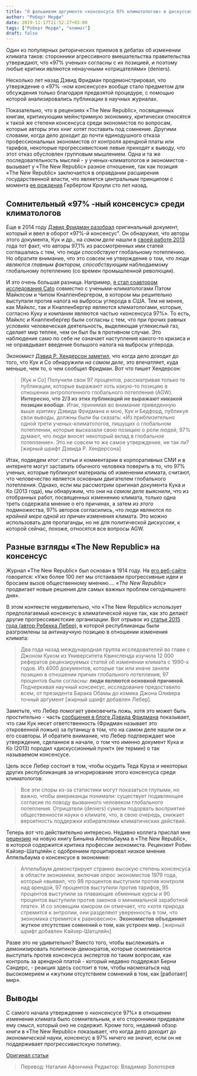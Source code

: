 ```yaml
---
title: "О фальшивом аргументе «консенсуса 97% климатологов» в дискуссиях об изменении климата"
author: "Роберт Мерфи"
date: 2019-11-17T21:52:27+03:00
tags: ["Роберт Мерфи", "климат"]
draft: false
---
```


Один из популярных риторических приемов в дебатах об изменении климата таков: сторонники агрессивного вмешательства правительства утверждают, что «97% ученых» согласны с их позицией, и поэтому любые критики являются ненаучными «отрицателями» (deniers).

Несколько лет назад Дэвид Фридман продемонстрировал, что утверждение о «97% -ном консенсусе» вообще стало предметом для обсуждения только благодаря предвзятой процедуре, с помощью которой анализировались публикации в научных журналах.

Показательно, что в рецензиях «The New Republic», посвященных книгам, критикующим мейнстримную экономику, критически относятся к такой же степени консенсуса среди экономистов по вопросам, которые авторы этих книг хотят поставить под сомнение. Другими словами, когда дело доходит до почти единодушного отказа профессиональных экономистов от контроля арендной платы или тарифов, некоторые прогрессивистские левые приходят к выводу, что этот отказ обусловлен групповым мышлением. Одна и та же последовательность мыслей  - у ученых-климатологов и экономистов - вызывает у «The New Republic» разное отношение, так как позиция «The New Republic» заключается в оправдании расширения государственной власти, что является центральным принципом с момента [ее рождения](http://www.digitalhistory.uh.edu/disp_textbook.cfm%3FsmtID%3D2%26psid%3D3135) Гербертом Кроули сто лет назад.

## Сомнительный «97% -ный консенсус» среди климатологов

Еще в 2014 году [Дэвид Фридман разобрал](https://daviddfriedman.blogspot.com/2014/02/a-climate-falsehood-you-can-check-for.html) оригинальный документ, который и ввел в оборот «97%-й консенсус". Он обнаружил, что авторы этого документа, Кук и др., на _самом деле_ нашли в [своей работе 2013](http://iopscience.iop.org/1748-9326/8/2/024024/article) года тот факт, что авторы 97,1% из рассмотренных ими статей соглашались с тем, что люди _способствуют_ глобальному потеплению. Но обратите внимание, что это совсем не утверждение о том, что люди _являются главным фактором, способствующим_ наблюдаемому глобальному потеплению (со времен промышленной революции).

И это очень большая разница. Например, [я стал соавтором исследования Cato](https://www.cato.org/publications/policy-analysis/case-against-us-carbon-tax) совместно с учеными-климатологами Пэтом Майклсом и Чипом Кнаппенбергером, в котором мы решительно выступали против налога на выбросы углерода в США. Тем не менее, как Майклс, так и Кнаппенбергер являются климатологами, которые, согласно Куку и компании являются частью «консенсуса 97%». То есть, Майклс и Кнаппенбергер были согласны с тем, что при прочих равных условиях человеческая деятельность, выделяющая углекислый газ, сделает мир теплее, чем он был бы в противном случае. Это наблюдение само по себе _не_ означает наступления какого-то кризиса и не оправдывает введение большого налога на выбросы углерода.

Экономист [Дэвид Р. Хендерсон заметил,](https://www.econlib.org/archives/2014/02/david_friedman_14.html) что когда дело доходит до того, что Кук и Co обнаружили *на самом деле*, это впечатляет, куда меньше, чем то, о чем сообщил Фридман. Вот что пишет Хендерсон:

> [Кук и Co] Получили свои 97 процентов, рассматривая только те публикации, которые выражают хоть какую-то позицию в отношении антропогенного глобального потепления (AGW). **Интересно, что 2/3 из этих публикаций не выражают никакой позиции вообще**. Итак, принимая во внимание приведенную выше критику Дэвида Фридмана и мою, Кук и Бедфорд, публикуя свои выводы, должны были бы сказать: «Из приблизительно одной трети ученых-климатологов, пишущих о глобальном потеплении, которые высказали свою позицию о роли людей, 97% думают, что люди вносят некоторый вклад в глобальное потепление». Это не совсем то же самое утверждение, не так ли? [жирный шрифт Дэвида Р. Хендерсона]

Итак, подведем итог: статьи и комментарии в корпоративных СМИ и в интернете могут заставить обычного человека поверить в то, что 97% ученых, которые публикуют материалы об изменении климата, считают, что человечество является основным двигателем глобального потепления. Однако, если мы рассмотрим оригинал документа Кука и Ко (2013 года), мы обнаружим, что они на _самом деле_ выяснили, что из отобранных работ, посвященных изменению климата, только одна треть содержала мнение о его причинах, а затем _из этого_ подмножества, 97% авторов согласились, что люди являются _по крайней мере одной из причин_ изменения климата. Это можно использовать для пропаганды, но не для политической дискуссии, к которой сейчас, похоже, относятся все вопросы AGW.

## Разные взгляды «The New Republic» на консенсус

Журнал «The New Republic» был основан в 1914 году. На [его веб-сайте](https://newrepublic.com/pages/about) говорится: «Уже более 100 лет мы отстаиваем прогрессивные идеи и бросаем вызов общественному мнению…. _«The New Republic»_ продвигает новые решения для самых важных проблем сегодняшнего дня».

В этом контексте неудивительно, что «The New Republic» использует предполагаемый консенсус в климатической науке так, как это делают другие прогрессивистские организации. Вот отрывок из [статьи 2015 года (автор Ребекка Лебер),](https://newrepublic.com/article/123135/meet-97-percent-climate-truthers) в которой республиканцы были разгромлены за антинаучную позицию в отношении изменения климата:

> Два года назад  международная группа исследователей во главе с Джоном Куком из Университета Квинсленда изучила 12 000 рефератов рецензируемых статей об изменении климата с 1990-х годов. Из 4000 документов, которые так или иначе заняли позицию в отношении причин глобального потепления, 97 процентов были согласны: **люди являются основной причиной**. Подчеркивая научный консенсус, исследование предоставило всем, от президента Барака Обамы до комика Джона Оливера точный аргумент [жирный шрифт добавлен Лебер].

Заметьте, что Лебер помогает увековечить ложь, хотя это может быть простительно - часть [сообщения в блоге Дэвида Фридмана](https://daviddfriedman.blogspot.com/2014/02/a-climate-falsehood-you-can-check-for.html) показывает, что сам Кук несет ответственность (Фридман называет это откровенной ложью) за путаницу в том, что на самом деле нашли он и его соавторы. И обратите внимание, что Лебер подтверждает мое утверждение, сделанное в начале, о том что именно документ Кука и Ко (2013)  породил «дискуссионный пункт» (ее термин) о так называемом консенсусе.

Цель эссе Лебер состоит в том, чтобы осудить Теда Круза и некоторых других республиканцев за игнорирование этого консенсуса среди климатологов:

> Все эти споры из-за статистики могут показаться глупыми, но важно, чтобы американцы понимали: существует подавляющее согласие по поводу вызванного человеком глобального потепления. Отрицатели (deniers) сумели подорвать восприятие общественности науки о климате, что, в свою очередь, снижает вероятность поддержки избирателями климатических действий.

Теперь вот что действительно интересно. Недавно коллега прислал мне [рецензию](https://newrepublic.com/article/155205/tyranny-economists) на новую книгу Биньяна Аппельбаума в «The New Republic», в которой содержится критика профессии экономиста. Рецензент Робин Кайзер-Шатцляйн с одобрением процитировал низкое мнение Аппельбаума о консенсусе в экономике:

> Аппельбаум демонстрирует странно высокую степень консенсуса в области экономики, включая опрос экономистов 1979 года, который «выявил, что 98 процентов выступили против контроля над арендой, 97 процентов выступили против тарифов, 95 процентов выступили за плавающие обменные курсы и 90 процентов выступили против законов о минимальной заработной плате». И со зловещим юмором он отмечает, что «хотя природа стремится к энтропии, они разделяют уверенность в том, что экономика стремится к равновесию». **Экономистов объединяет жуткое отсутствие сомнений о том, как устроен мир.** [жирный шрифт добавлен Кайзер-Шатцляйн]

Разве это не удивительно? Вместо того, чтобы выслеживать и демонизировать политиков-демократов, которые осмеливаются выступать против консенсуса экспертов по таким вопросам, как контроль за арендной платой - который недавно поддержал Берни Сандерс, - реакция здесь состоит в том, чтобы насмехаться над высокомерием и «жутким отсутствием сомнений в том, как [работает] мир».

## Выводы

С самого начала утверждение о «консенсусе 97%» в отношении изменения климата было сомнительным, и его сторонники придавали ему смысл, который оно не содержит. Кроме того, недавний обзор книги в «The New Republic» показывает, что когда дело доходит до _экономической_ науки, консенсус в 97% ничего не значит, если он не поддерживает прогрессивистскую политику.

[Оригинал статьи](https://mises.org/wire/bogus-consensus-argument-climate-change)

>Перевод: Наталия Афончина
>Редактор: Владимир Золоторев
